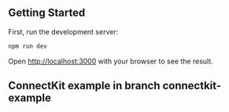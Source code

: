 ## Getting Started

First, run the development server:

```bash
npm run dev
```

Open [http://localhost:3000](http://localhost:3000) with your browser to see the result.

## ConnectKit example in branch connectkit-example
